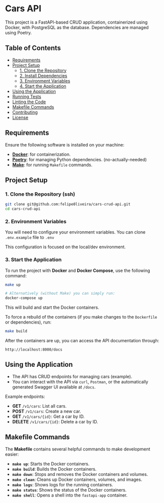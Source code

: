 # Cars API

This project is a FastAPI-based CRUD application, containerized using Docker, with PostgreSQL as the database. Dependencies are managed using Poetry.

## Table of Contents

- [Requirements](#requirements)
- [Project Setup](#project-setup)
  - [1. Clone the Repository](#1-clone-the-repository)
  - [2. Install Dependencies](#2-install-dependencies)
  - [3. Environment Variables](#3-environment-variables)
  - [4. Start the Application](#4-start-the-application)
- [Using the Application](#using-the-application)
- [Running Tests](#running-tests)
- [Linting the Code](#linting-the-code)
- [Makefile Commands](#makefile-commands)
- [Contributing](#contributing)
- [License](#license)

## Requirements

Ensure the following software is installed on your machine:

- **[Docker](https://www.docker.com/)**: for containerization.
- **[Poetry](https://python-poetry.org/)**: for managing Python dependencies. (no-actually-needed)
- **[Make](https://www.gnu.org/software/make/)**: for running `Makefile` commands.

## Project Setup

### 1. Clone the Repository (ssh)

```bash
git clone git@github.com:felipe0liveira/cars-crud-api.git
cd cars-crud-api
```

### 2. Environment Variables

You will need to configure your environment variables. You can clone `.env.example` file to `.env`

This configuration is focused on the local/dev environment.

### 3. Start the Application

To run the project with **Docker** and **Docker Compose**, use the following command:

```bash
make up

# Alternatively (without Make) you can simply run:
docker-compose up
```

This will build and start the Docker containers.

To force a rebuild of the containers (if you make changes to the `Dockerfile` or dependencies), run:

```bash
make build
```

After the containers are up, you can access the API documentation through:

```
http://localhost:8000/docs
```

## Using the Application

- The API has CRUD endpoints for managing cars (example).
- You can interact with the API via `curl`, `Postman`, or the automatically generated Swagger UI available at `/docs`.

Example endpoints:

- **GET** `/v1/cars`: List all cars.
- **POST** `/v1/cars`: Create a new car.
- **GET** `/v1/cars/{id}`: Get a car by ID.
- **DELETE** `/v1/cars/{id}`: Delete a car by ID.


## Makefile Commands

The **Makefile** contains several helpful commands to make development easier:

- **`make up`**: Starts the Docker containers.
- **`make build`**: Builds the Docker containers.
- **`make down`**: Stops and removes the Docker containers and volumes.
- **`make clean`**: Cleans up Docker containers, volumes, and images.
- **`make logs`**: Shows logs for the running containers.
- **`make status`**: Shows the status of the Docker containers.
- **`make shell`**: Opens a shell into the `fastapi-app` container.

